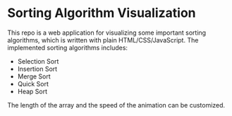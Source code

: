 # Sorting Algorithm Visualization

This repo is a web application for visualizing some important sorting algorithms, which is written with plain HTML/CSS/JavaScript. 
The implemented sorting algorithms includes:
- Selection Sort
- Insertion Sort 
- Merge Sort 
- Quick Sort 
- Heap Sort

The length of the array and the speed of the animation can be customized.
